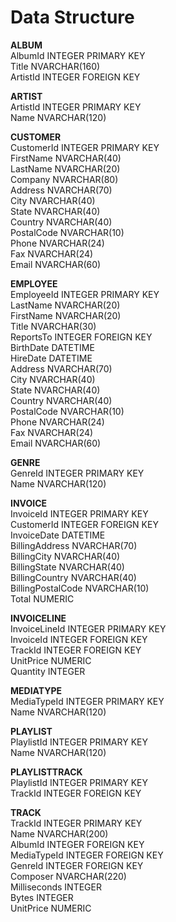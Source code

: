 <h1>Data Structure</h1>

**ALBUM** <br/>
AlbumId INTEGER PRIMARY KEY<br/>
Title NVARCHAR(160)<br/>
ArtistId INTEGER FOREIGN KEY

**ARTIST** <br/>
ArtistId INTEGER PRIMARY KEY <br/> Name NVARCHAR(120)<br/>

**CUSTOMER** <br/>
CustomerId INTEGER PRIMARY KEY <br/> FirstName NVARCHAR(40) <br/> LastName NVARCHAR(20) <br/>
Company NVARCHAR(80) <br/>
Address NVARCHAR(70) <br/> City NVARCHAR(40) <br/>
State NVARCHAR(40) <br/> Country NVARCHAR(40) <br/> PostalCode NVARCHAR(10) <br/> Phone NVARCHAR(24) <br/>
Fax NVARCHAR(24) <br/> Email NVARCHAR(60)

**EMPLOYEE** <br/>
EmployeeId INTEGER PRIMARY KEY <br/> LastName NVARCHAR(20)  <br/>
FirstName NVARCHAR(20) <br/>
Title NVARCHAR(30) <br/>
ReportsTo INTEGER FOREIGN KEY <br/> BirthDate DATETIME <br/>
HireDate DATETIME <br/>
Address NVARCHAR(70) <br/>
City NVARCHAR(40) <br/>
State NVARCHAR(40) <br/> Country NVARCHAR(40) <br/> PostalCode NVARCHAR(10) <br/> Phone NVARCHAR(24) <br/>
Fax NVARCHAR(24) <br/> Email NVARCHAR(60) <br/>

**GENRE** <br/>
GenreId INTEGER PRIMARY KEY <br/> Name NVARCHAR(120) <br/>

**INVOICE**  <br/>
InvoiceId INTEGER PRIMARY KEY  <br/> CustomerId INTEGER FOREIGN KEY <br/> InvoiceDate DATETIME  <br/>BillingAddress NVARCHAR(70)  <br/>BillingCity NVARCHAR(40) <br/> BillingState NVARCHAR(40)  <br/>BillingCountry NVARCHAR(40)  <br/>BillingPostalCode NVARCHAR(10)  <br/>Total NUMERIC <br/>

**INVOICELINE** <br/>
InvoiceLineId INTEGER PRIMARY KEY  <br/> InvoiceId INTEGER FOREIGN KEY  <br/>TrackId INTEGER FOREIGN KEY  <br/>UnitPrice NUMERIC <br/>
Quantity INTEGER <br/>

**MEDIATYPE** <br/>
MediaTypeId INTEGER PRIMARY KEY <br/> Name NVARCHAR(120)  <br/>

**PLAYLIST** <br/>
PlaylistId INTEGER PRIMARY KEY <br/>  Name NVARCHAR(120) <br/>

**PLAYLISTTRACK** <br/>
PlaylistId INTEGER PRIMARY KEY  <br/> TrackId INTEGER FOREIGN KEY<br/>

**TRACK** <br/>
TrackId INTEGER PRIMARY KEY <br/> Name NVARCHAR(200) <br/>
AlbumId INTEGER FOREIGN KEY <br/> MediaTypeId INTEGER FOREIGN KEY <br/> GenreId INTEGER FOREIGN KEY <br/> Composer NVARCHAR(220) <br/> Milliseconds INTEGER <br/>
Bytes INTEGER <br/> UnitPrice NUMERIC
